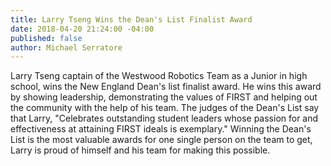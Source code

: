 ```yaml
---
title: Larry Tseng Wins the Dean's List Finalist Award
date: 2018-04-20 21:24:00 -04:00
published: false
author: Michael Serratore
---
```


Larry Tseng captain of the Westwood Robotics Team as a Junior in high school, wins the New England Dean's list finalist award. He wins this award by showing leadership, demonstrating the values of FIRST and helping out the community with the help of his team. The judges of the Dean's List say that Larry, "Celebrates outstanding student leaders whose passion for and effectiveness at attaining FIRST ideals is exemplary." Winning the Dean's List is the most valuable awards for one single person on the team to get, Larry is proud of himself and his team for making this possible.
